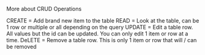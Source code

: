 More about CRUD Operations

CREATE = Add brand new item to the table
READ = Look at the table, can be 1 row or multiple or all depending on the query
UPDATE = Edit a table row.  All values but the id can be updated.  You can only edit 1 item or row at a time. 
DeLETE = Remove a table row. This is only 1 item or row that will / can be removed
